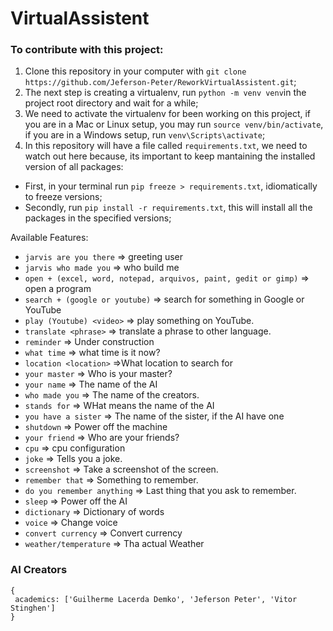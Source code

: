 # VirtualAssistent

### To contribute with this project:

1. Clone this repository in your computer with `git clone https://github.com/Jeferson-Peter/ReworkVirtualAssistent.git`;
3. The next step is creating a virtualenv, run `python -m venv venv`in the project root directory  and wait for a while;
4. We need to activate the virtualenv for been working on this project, if you are in a Mac or Linux setup, you may run `source venv/bin/activate`, if you are in a Windows setup, run `venv\Scripts\activate`;
6. In this repository will have a file called `requirements.txt`, we need to watch out here because, its important to keep mantaining the installed version of all packages:
 - First, in your terminal run `pip freeze > requirements.txt`, idiomatically to freeze versions;
 - Secondly, run `pip install -r requirements.txt`, this will install all the packages in the specified versions;

Available Features:

* `jarvis are you there` => greeting user
* `jarvis who made you` => who build me
* `open + (excel, word, notepad, arquivos, paint, gedit or gimp)` => open a program
* `search + (google or youtube)` => search for something in Google or YouTube
* `play (Youtube) <video>` => play something on YouTube.
* `translate <phrase>` => translate a phrase to other language.
* `reminder` => Under construction
* `what time` => what time is it now?
* `location <location>` =>What location to search for
* `your master` => Who is your master?
* `your name` => The name of the AI
* `who made you` => The name of the creators.
* `stands for` => WHat means the name of the AI
* `you have a sister` => The name of the sister, if the AI have one
* `shutdown` => Power off the machine
* `your friend` => Who are your friends?
* `cpu` => cpu configuration
* `joke` => Tells you a joke.
* `screenshot` => Take a screenshot of the screen.
* `remember that` => Something to remember.
* `do you remember anything` => Last thing that you ask to remember.
* `sleep` => Power off the AI
* `dictionary` => Dictionary of words
* `voice` => Change voice
* `convert currency` => Convert currency
* `weather/temperature` => Tha actual Weather

### AI Creators
```
{
 academics: ['Guilherme Lacerda Demko', 'Jeferson Peter', 'Vitor Stinghen']
}
```
